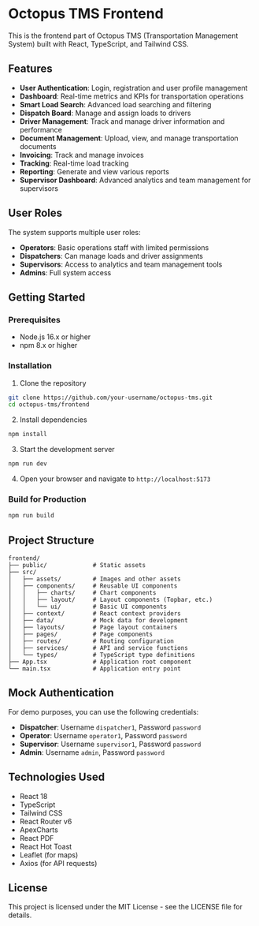 # Octopus TMS Frontend

This is the frontend part of Octopus TMS (Transportation Management System) built with React, TypeScript, and Tailwind CSS.

## Features

- **User Authentication**: Login, registration and user profile management
- **Dashboard**: Real-time metrics and KPIs for transportation operations
- **Smart Load Search**: Advanced load searching and filtering
- **Dispatch Board**: Manage and assign loads to drivers
- **Driver Management**: Track and manage driver information and performance
- **Document Management**: Upload, view, and manage transportation documents
- **Invoicing**: Track and manage invoices
- **Tracking**: Real-time load tracking
- **Reporting**: Generate and view various reports
- **Supervisor Dashboard**: Advanced analytics and team management for supervisors

## User Roles

The system supports multiple user roles:

- **Operators**: Basic operations staff with limited permissions
- **Dispatchers**: Can manage loads and driver assignments
- **Supervisors**: Access to analytics and team management tools
- **Admins**: Full system access

## Getting Started

### Prerequisites

- Node.js 16.x or higher
- npm 8.x or higher

### Installation

1. Clone the repository
```bash
git clone https://github.com/your-username/octopus-tms.git
cd octopus-tms/frontend
```

2. Install dependencies
```bash
npm install
```

3. Start the development server
```bash
npm run dev
```

4. Open your browser and navigate to `http://localhost:5173`

### Build for Production

```bash
npm run build
```

## Project Structure

```
frontend/
├── public/             # Static assets
├── src/
│   ├── assets/         # Images and other assets
│   ├── components/     # Reusable UI components
│   │   ├── charts/     # Chart components
│   │   ├── layout/     # Layout components (Topbar, etc.)
│   │   └── ui/         # Basic UI components
│   ├── context/        # React context providers
│   ├── data/           # Mock data for development
│   ├── layouts/        # Page layout containers
│   ├── pages/          # Page components
│   ├── routes/         # Routing configuration
│   ├── services/       # API and service functions
│   └── types/          # TypeScript type definitions
├── App.tsx             # Application root component
└── main.tsx            # Application entry point
```

## Mock Authentication

For demo purposes, you can use the following credentials:

- **Dispatcher**: Username `dispatcher1`, Password `password`
- **Operator**: Username `operator1`, Password `password`
- **Supervisor**: Username `supervisor1`, Password `password`
- **Admin**: Username `admin`, Password `password`

## Technologies Used

- React 18
- TypeScript
- Tailwind CSS
- React Router v6
- ApexCharts
- React PDF
- React Hot Toast
- Leaflet (for maps)
- Axios (for API requests)

## License

This project is licensed under the MIT License - see the LICENSE file for details.
